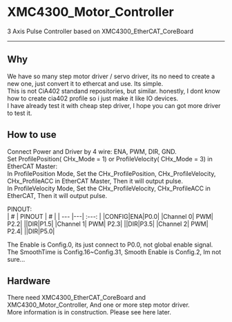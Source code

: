 # XMC4300_Motor_Controller
 3 Axis Pulse Controller based on XMC4300_EtherCAT_CoreBoard

----------

## Why  
We have so many step motor driver / servo driver, its no need to create a new one, just convert it to ethercat and use. Its simple.  
This is not CiA402 standand repositories, but similar. honestly, I dont know how to create cia402 profile so i just make it like IO devices.  
I have already test it with cheap step driver, I hope you can got more driver to test it.  

## How to use  
Connect Power and Driver by 4 wire: ENA, PWM, DIR, GND.  
Set ProfilePosition( CHx_Mode = 1) or ProfileVelocity( CHx_Mode = 3) in EtherCAT Master:  
In ProfilePosition Mode, Set the CHx_ProfilePosition, CHx_ProfileVelocity, CHx_ProfileACC in EtherCAT Master, Then it will output pulse.  
In ProfileVelocity Mode, Set the CHx_ProfileVelocity, CHx_ProfileACC in EtherCAT, Then it will output pulse.  

PINOUT:  
| # | PINOUT | # |
| --- |---| :---: |
|CONFIG|ENA|P0.0|
|Channel 0| PWM| P2.2|
||DIR|P1.5|
|Channel 1| PWM| P2.3|
||DIR|P3.5|
|Channel 2| PWM| P2.4|
||DIR|P5.0|

The Enable is Config.0, its just connect to P0.0, not global enable signal.  
The SmoothTime is Config.16~Config.31, Smooth Enable is Config.2, Im not sure...  

## Hardware  
There need XMC4300_EtherCAT_CoreBoard and XMC4300_Motor_Controller, And one or more step motor driver.  
More information is in construction. Please see here later.  
